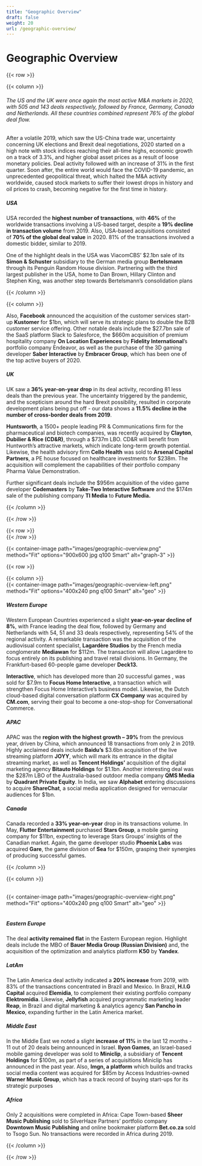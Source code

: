```yaml
---
title: "Geographic Overview"
draft: false
weight: 20
url: /geographic-overview/
---
```


# Geographic Overview

{{< row >}}

{{< column >}}

###### The US and the UK were once again the most active M&A markets in 2020, with 505 and 143 deals respectively, followed by France, Germany, Canada and Netherlands. All these countries combined represent 76% of the global deal flow.

After a volatile 2019, which saw the US-China trade war, uncertainty concerning UK elections and Brexit deal negotiations, 2020 started on a high note with stock indices reaching their all-time highs, economic growth on a track of 3.3%, and higher global asset prices as a result of loose monetary policies. Deal activity followed with an increase of 31%  in the first quarter. Soon after, the entire world would face the COVID-19 pandemic, an unprecedented geopolitical threat, which halted the M&A activity worldwide, caused stock markets to suffer their lowest drops in history and oil prices to crash, becoming negative for the first time in history.

##### USA

USA recorded the **highest number of transactions**, with **46%** of the worldwide transactions involving a US-based target, despite a **19% decline in transaction volume** from 2019.  Also, USA-based acquisitions consisted of **70% of the global deal value** in 2020. 81% of the transactions involved a domestic bidder, similar to 2019.

One of the highlight deals in the USA was ViacomCBS’ $2.1bn sale of its **Simon & Schuster** subsidiary to the German media group **Bertelsmann** through its Penguin Random House division. Partnering with the third largest publisher in the USA, home to Dan Brown, Hillary Clinton and Stephen King, was another step towards Bertelsmann’s consolidation plans

{{< /column >}}

{{< column >}}

Also, **Facebook** announced the acquisition of the customer services start-up **Kustomer** for $1bn, which will serve its strategic plans to double the B2B customer service offering. Other notable deals include the $27.7bn sale of the SaaS platform Slack to Salesforce, the $660m acquisition of premium hospitality company **On Location Experiences** by **Fidelity International**’s portfolio company  Endeavor, as well as the purchase of the 3D gaming developer **Saber Interactive** by **Embracer Group**, which has been one of the top active buyers of 2020.

##### UK

UK saw a **36% year-on-year drop** in its deal activity, recording 81 less deals than the previous year. The uncertainty triggered by the pandemic, and the scepticism around the hard Brexit possibility, resulted in corporate development plans being put off - our data shows a **11.5% decline in the number of cross-border deals from 2019**.

**Huntsworth**, a 1500+ people leading PR & Communications firm for the pharmaceutical and biotech companies, was recently acquired by **Clayton**, **Dubilier & Rice (CD&R)**, through a $737m LBO. CD&R will benefit from Huntworth’s attractive markets, which indicate long-term growth potential. Likewise, the health advisory firm **Cello Health** was sold to **Arsenal Capital Partners**, a PE house focused on healthcare investments for $238m. The acquisition will complement the capabilities of their portfolio company Pharma Value Demonstration.

Further significant deals include the $956m acquisition of the video game developer **Codemasters** by **Take-Two Interactive Software** and the $174m sale of the publishing company **TI Media** to **Future Media.**

{{< /column >}}

{{< /row >}}

{{< row >}}
</br>
{{< /row >}}

{{< container-image path="images/geographic-overview.png" method="Fit" options="900x600 jpg q100 Smart"  alt="graph-3" >}}


{{< row >}}

{{< column >}}
</br>
{{< container-image path="images/geographic-overview-left.png" method="Fit" options="400x240 png q100 Smart"  alt="geo" >}}
</br>

##### Western Europe

Western European Countries experienced a slight **year-on-year decline of 8%**, with France leading the deal flow, followed by Germany and Netherlands with 54, 51 and 33 deals respectively, representing 54% of the regional activity. A remarkable transaction was the acquisition of the audiovisual content specialist, **Lagardère Studios** by the French media conglomerate **Mediawan** for $112m. The transaction will allow Lagardère to focus entirely on its publishing and travel retail divisions. In Germany, the Frankfurt-based 60-people game developer **Deck13.**

**Interactive**, which has developed more than 20 successful games , was sold for $7.9m to **Focus Home Interactive**, a transaction which will strengthen Focus Home Interactive’s business model. Likewise, the Dutch cloud-based digital conversation platform **CX Company** was acquired by **CM.com**, serving their goal to become a one-stop-shop for Conversational Commerce.

##### APAC

APAC was the **region with the highest growth – 39%** from the previous year, driven by China, which announced 18 transactions from only 2 in 2019. Highly acclaimed deals include **Baidu’s** $3.6bn acquisition of the live streaming platform **JOYY**, which will mark its entrance in the digital streaming market, as well as **Tencent Holdings’** acquisition of the digital marketing agency **Bitauto Holdings** for $1.1bn. Another interesting deal was the $287m LBO of the Australia-based outdoor media company **QMS Media** by **Quadrant Private Equity**. In India, we saw **Alphabet** entering discussions to acquire **ShareChat**, a social media application designed for vernacular audiences for $1bn.

##### Canada

Canada recorded a **33% year-on-year** drop in its transactions volume. In May, **Flutter Entertainment** purchased **Stars Group**, a mobile gaming company for $11bn, expecting to leverage Stars Groups’ insights of the Canadian market. Again, the game developer studio **Phoenix Labs** was acquired **Gare**, the game division of **Sea** for $150m, grasping their synergies of producing successful games.

{{< /column >}}

{{< column >}}

</br>
{{< container-image path="images/geographic-overview-right.png" method="Fit" options="400x240 png q100 Smart"  alt="geo" >}}
</br>
</br>

##### Eastern Europe

The deal **activity remained flat** in the Eastern European region. Highlight deals include the MBO of **Bauer Media Group (Russian Division)** and, the acquisition of the optimization and analytics platform **K50** by **Yandex**.

##### LatAm

The Latin America deal activity indicated a **20% increase** from 2019, with 83% of the transactions concentrated in Brazil and Mexico. In Brazil, **H.I.G Capital** acquired **Elemidia**, to complement their existing portfolio company **Elektromidia**. Likewise, **Jellyfish** acquired programmatic marketing leader **Reap**, in Brazil and digital marketing & analytics agency **San Pancho in Mexico**, expanding further in the Latin America market.

##### Middle East

In the Middle East we noted a slight **increase of 11%** in the last 12 months - 11 out of 20 deals being announced in Israel. **Ilyon Games**, an Israel-based mobile gaming developer was sold to **Miniclip**, a subsidiary of **Tencent Holdings** for $100m, as part of a series of acquisitions Miniclip has announced in the past year. Also, **Imgn, a platform** which builds and tracks social media content was acquired for $85m by Access Industries-owned **Warner Music Group**, which has a track record of buying start-ups for its strategic purposes

##### Africa

Only 2 acquisitions were completed in Africa: Cape Town-based **Sheer Music Publishing** sold to SilverHaze Partners’ portfolio company **Downtown Music Publishing** and online bookmaker platform **Bet.co.za** sold to Tsogo Sun. No transactions were recorded in Africa during 2019.

{{< /column >}}

{{< /row >}}